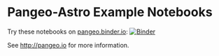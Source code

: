 # Pangeo-Astro Example Notebooks

Try these notebooks on [pangeo.binder.io](http://binder.pangeo.io/): [![Binder](http://binder.pangeo.io/badge.svg)](http://binder.pangeo.io/v2/gh/Cadair/pangeo-astro-examples/master)

See http://pangeo.io for more information.
